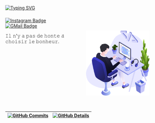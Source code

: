 [![Typing SVG](https://readme-typing-svg.demolab.com?font=Fira+Code&pause=1000&color=F1F700&width=435&lines=Hello%2C+I'm+L.+Victor;A+fullstack+Developer)](https://git.io/typing-svg)

<img align="right" src="./images/user.png" width="200" style="padding: 50px">

###

[![Instagram Badge](https://img.shields.io/badge/-AeternusPoison-262671?style=flat-square&labelColor=262671&logo=instagram&logoColor=white)](https://www.instagram.com/aeternuspoison/)
[![GMail Badge](https://img.shields.io/badge/luanvitorlima2017@gmail.com-262671?style=flat-square&labelColor=262671&logo=gmail&logoColor=fff)](luanvitorlima2017@gmail.com)

𝙸𝚕 𝚗'𝚢 𝚊 𝚙𝚊𝚜 𝚍𝚎 𝚑𝚘𝚗𝚝𝚎 𝚊̀ 𝚌𝚑𝚘𝚒𝚜𝚒𝚛 𝚕𝚎 𝚋𝚘𝚗𝚑𝚎𝚞𝚛.

###
| [![GitHub Commits](http://github-profile-summary-cards.vercel.app/api/cards/productive-time?username=luanvictorsz&theme=2077&utcOffset=-3)](https://github.com/vn7n24fzkq/github-profile-summary-cards) | [![GitHub Details](http://github-profile-summary-cards.vercel.app/api/cards/profile-details?username=luanvictorsz&theme=2077)](https://github.com/vn7n24fzkq/github-profile-summary-cards) |
| ----------- | ----------- |
